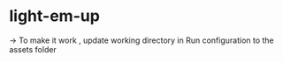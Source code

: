 # light-em-up
-> To make it work , update working directory in Run configuration to the assets folder
